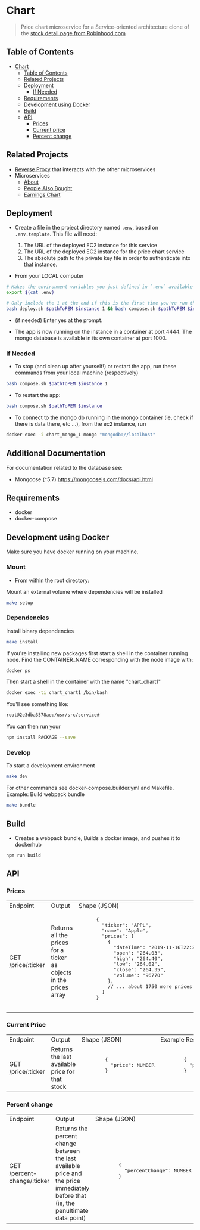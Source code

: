 # Chart
> Price chart microservice for a Service-oriented architecture clone of the [stock detail page from Robinhood.com](https://robinhood.com/stocks/AAPL)

## Table of Contents
- [Chart](#chart)
  - [Table of Contents](#table-of-contents)
  - [Related Projects](#related-projects)
  - [Deployment](#deployment)
    - [If Needed](#if-needed)
  - [Requirements](#requirements)
  - [Development using Docker](#development-using-docker)
  - [Build](#build)
  - [API](#api)
    - [Prices](#prices)
    - [Current price](#current-price)
    - [Percent change](#percent-change)

## Related Projects
- [Reverse Proxy](https://github.com/Dr-Wing/chart-proxy) that interacts with the other microservices
- Microservices
  - [About](https://github.com/Dr-Wing/about-microservice)
  - [People Also Bought](https://github.com/Dr-Wing/people-also-bought)
  - [Earnings Chart](https://github.com/Dr-Wing/earnings)

## Deployment
- Create a file in the project directory named `.env`, based on `.env.template`. This file will need:
  1. The URL of the deployed EC2 instance for this service
  2. The URL of the deployed EC2 instance for the price chart service
  3. The absolute path to the private key file in order to authenticate into that instance.

- From your LOCAL computer
```sh
# Makes the environment variables you just defined in `.env` available in your current shell
export $(cat .env)
```

```sh
# Only include the 1 at the end if this is the first time you've run this script on this instance (installs things like docker, docker-compose, etc...)
bash deploy.sh $pathToPEM $instance 1 && bash compose.sh $pathToPEM $instance
```

- (if needed) Enter yes at the prompt.

- The app is now running on the instance in a container at port 4444. The mongo database is available in its own container at port 1000.

### If Needed
- To stop (and clean up after yourself!) or restart the app, run these commands from your local machine (respectively)
```sh
bash compose.sh $pathToPEM $instance 1
```

- To restart the app:
```sh
bash compose.sh $pathToPEM $instance
```

- To connect to the mongo db running in the mongo container (ie, check if there is data there, etc ...), from the ec2 instance, run
```sh
docker exec -i chart_mongo_1 mongo "mongodb://localhost"
```

## Additional Documentation

For documentation related to the database see:

- Mongoose (^5.7) https://mongoosejs.com/docs/api.html

## Requirements
- docker
- docker-compose

## Development using Docker
Make sure you have docker running on your machine.

### Mount

- From within the root directory:

Mount an external volume where dependencies will be installed
```sh
make setup
  ```

### Dependencies

Install binary dependencies
  ```sh
make install
  ```

If you're installing new packages first start a shell in the container
running node. Find the CONTAINER_NAME corresponding with the node image with:
  ```sh
docker ps
  ```

Then start a shell in the container with the name "chart_chart1"
  ```sh
docker exec -ti chart_chart1 /bin/bash
  ```

You'll see something like:
  ```sh
root@2e3dba3578ae:/usr/src/service#
  ```

You can then run your
  ```sh
npm install PACKAGE --save
  ```

### Develop
To start a development environment
  ```sh
make dev
  ```

For other commands see docker-compose.builder.yml and Makefile. Example:
Build webpack bundle
  ```sh
make bundle
  ```

## Build
- Creates a webpack bundle, Builds a docker image, and pushes it to dockerhub
```sh
npm run build
```

## API

### Prices

<table>
  <tr>
    <td>Endpoint</td>
    <td>Output</td>
    <td>Shape (JSON)</td>
    <td>Example Resonse</td>
  </tr>
  <tr>
    <td>GET /price/:ticker</td>
    <td>Returns all the prices for a ticker as objects in the prices array</td>
    <td>
      <pre lang="json">
      {
        "ticker": "APPL",
        "name": "Apple",
        "prices": [
          {
            "dateTime": "2019-11-16T22:27:19.319Z",
            "open": "264.03",
            "high": "264.40",
            "low": "264.02",
            "close": "264.35",
            "volume": "96770"
          },
          // ... about 1750 more prices
        ]
      }
      </pre>
    </td>
    <td>
      <pre lang="json">
      {
        "ticker": String,
        "name": String,
        "prices": [
          {
            "dateTime": String, // ISO 8601
            "open": Number,
            "high": Number,
            "low": Number,
            "close": Number,
            "volume": Number,
          },
          // ... about 1750 more prices
        ]
      }
      </pre>
    </td>
  </tr>
</table>

### Current Price

<table>
  <tr>
    <td>Endpoint</td>
    <td>Output</td>
    <td>Shape (JSON)</td>
    <td>Example Resonse</td>
  </tr>
  <tr>
    <td>GET /price/:ticker</td>
    <td>Returns the last available price for that stock</td>
    <td>
      <pre lang="json">
        {
          "price": NUMBER
        }
      </pre>
    </td>
    <td>
      <pre lang="json">
        {
          "price": "264.35"
        }
      </pre>
    </td>
  </tr>
</table>

### Percent change

<table>
  <tr>
    <td>Endpoint</td>
    <td>Output</td>
    <td>Shape (JSON)</td>
    <td>Example Resonse</td>
  </tr>
  <tr>
    <td>GET /percent-change/:ticker</td>
    <td>Returns the percent change between the last available price and the price immediately before that (ie, the penultimate data point)</td>
    <td>
      <pre lang="json">
        {
          "percentChange": NUMBER
        }
      </pre>
    </td>
    <td>
      <pre lang="json">
        {
          "percentChange": "-0.0014"
        }
      </pre>
    </td>
  </tr>
</table>